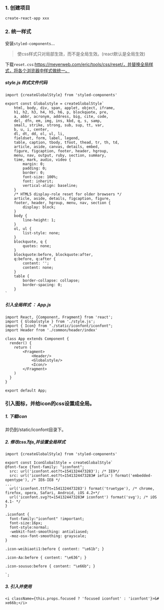 ###   1. 创建项目

```
create-react-app xxx
```

###   2. 统一样式
安装`styled-components`...
>使css样式只对局部生效，而不是全局生效。(react默认是全局生效)

下载`reset.css`:https://meyerweb.com/eric/tools/css/reset/，并替换全局样式，将各个浏览器中样式做统一。

#####    style.js 样式文件代码
```
import {createGlobalStyle} from 'styled-components'

export const Globalstyle = createGlobalStyle`
    html, body, div, span, applet, object, iframe,
    h1, h2, h3, h4, h5, h6, p, blockquote, pre,
    a, abbr, acronym, address, big, cite, code,
    del, dfn, em, img, ins, kbd, q, s, samp,
    small, strike, strong, sub, sup, tt, var,
    b, u, i, center,
    dl, dt, dd, ol, ul, li,
    fieldset, form, label, legend,
    table, caption, tbody, tfoot, thead, tr, th, td,
    article, aside, canvas, details, embed, 
    figure, figcaption, footer, header, hgroup, 
    menu, nav, output, ruby, section, summary,
    time, mark, audio, video {
        margin: 0;
        padding: 0;
        border: 0;
        font-size: 100%;
        font: inherit;
        vertical-align: baseline;
    }
    /* HTML5 display-role reset for older browsers */
    article, aside, details, figcaption, figure, 
    footer, header, hgroup, menu, nav, section {
        display: block;
    }
    body {
        line-height: 1;
    }
    ol, ul {
        list-style: none;
    }
    blockquote, q {
        quotes: none;
    }
    blockquote:before, blockquote:after,
    q:before, q:after {
        content: '';
        content: none;
    }
    table {
        border-collapse: collapse;
        border-spacing: 0;
    }
`
```

#####    引入全局样式 ： App.js
```
import React, {Component, Fragment} from 'react';
import { Globalstyle } from './style.js';
import { Icon} from "./static/iconfont/iconfont";
import Header from './common/header/index'

class App extends Component {
  render() {
    return (
        <Fragment>
            <Header/>
            <Globalstyle/>
            <Icon/>
        </Fragment>
    )
  }
}

export default App;
```
###   引入图标，并给icon的css设置成全局。

#####    1. 下载icon
并仍到/static/iconfont目录下。

#####    2. 修改css为js,并设置全局样式
```
import {createGlobalStyle} from 'styled-components'

export const IconGlobalStyle = createGlobalStyle`
@font-face {font-family: "iconfont";
  src: url('iconfont.eot?t=1541324473283'); /* IE9*/
  src: url('iconfont.eot?t=1541324473283# iefix') format('embedded-opentype'), /* IE6-IE8 */
...
  url('iconfont.ttf?t=1541324473283') format('truetype'), /* chrome, firefox, opera, Safari, Android, iOS 4.2+*/
  url('iconfont.svg?t=1541324473283# iconfont') format('svg'); /* iOS 4.1- */
}

.iconfont {
  font-family:"iconfont" !important;
  font-size:16px;
  font-style:normal;
  -webkit-font-smoothing: antialiased;
  -moz-osx-font-smoothing: grayscale;
}

.icon-weibiaoti1:before { content: "\e61b"; }

.icon-Aa:before { content: "\e636"; }

.icon-sousuo:before { content: "\e66b"; }

`;
```

#####    3. 引入并使用
`<i className={this.props.focused ? 'focused iconfont' : 'iconfont'}>&# xe66b;</i>`

###  
